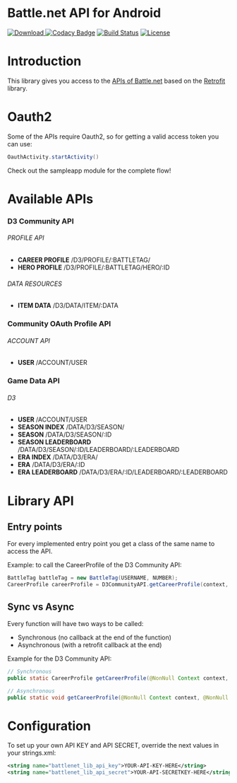 # Battle.net API for Android

[![Download](https://api.bintray.com/packages/galex/maven/battlenet-api-android/images/download.svg) ](https://bintray.com/galex/maven/battlenet-api-android/_latestVersion) [![Codacy Badge](https://api.codacy.com/project/badge/Grade/344f27ce49f940df8770836acb8aa926)](https://www.codacy.com/app/galex/battlenet-api-android?utm_source=github.com&utm_medium=referral&utm_content=galex/battlenet-api-android&utm_campaign=badger)
[![Build Status](https://travis-ci.org/galex/battlenet-api-android.svg?branch=master)](https://travis-ci.org/galex/battlenet-api-android) [![License](https://img.shields.io/badge/License-Apache%202.0-blue.svg)](https://opensource.org/licenses/Apache-2.0)
                                                                                                                          
# Introduction

This library gives you access to the [APIs of Battle.net](https://dev.battle.net/io-docs) based on the [Retrofit](http://square.github.io/retrofit/) library.

# Oauth2

Some of the APIs require Oauth2, so for getting a valid access token you can use:
```java
OauthActivity.startActivity()
```
Check out the sampleapp module for the complete flow!

# Available APIs

### D3 Community API 

###### PROFILE API
* **CAREER PROFILE** /D3/PROFILE/:BATTLETAG/
* **HERO PROFILE** /D3/PROFILE/:BATTLETAG/HERO/:ID

###### DATA RESOURCES

* **ITEM DATA** /D3/DATA/ITEM/:DATA

### Community OAuth Profile API
###### ACCOUNT API
* **USER** /ACCOUNT/USER

### Game Data API
###### D3
* **USER** /ACCOUNT/USER
* **SEASON INDEX** /DATA/D3/SEASON/
* **SEASON** /DATA/D3/SEASON/:ID
* **SEASON LEADERBOARD** /DATA/D3/SEASON/:ID/LEADERBOARD/:LEADERBOARD
* **ERA INDEX** /DATA/D3/ERA/
* **ERA** /DATA/D3/ERA/:ID
* **ERA LEADERBOARD** /DATA/D3/ERA/:ID/LEADERBOARD/:LEADERBOARD

# Library API

## Entry points

For every implemented entry point you get a class of the same name to access the API. 

Example: to call the CareerProfile of the D3 Community API:

```java
BattleTag battleTag = new BattleTag(USERNAME, NUMBER);
CareerProfile careerProfile = D3CommunityAPI.getCareerProfile(context, Region.EU, battleTag, Locale.ENGLISH);
```
## Sync vs Async
Every function will have two ways to be called:
* Synchronous (no callback at the end of the function)
* Asynchronous (with a retrofit callback at the end)

Example for the D3 Community API:
```java
// Synchronous
public static CareerProfile getCareerProfile(@NonNull Context context, @NonNull Region region, @NonNull BattleTag battleTag, @NonNull Locale locale);

// Asynchronous
public static void getCareerProfile(@NonNull Context context, @NonNull Region region, @NonNull BattleTag battleTag, @NonNull Locale locale, @NonNull Callback<CareerProfile> callback);
```

# Configuration

To set up your own API KEY and API SECRET, override the next values in your strings.xml:

```xml
<string name="battlenet_lib_api_key">YOUR-API-KEY-HERE</string>
<string name="battlenet_lib_api_secret">YOUR-API-SECRETKEY-HERE</string>
```
